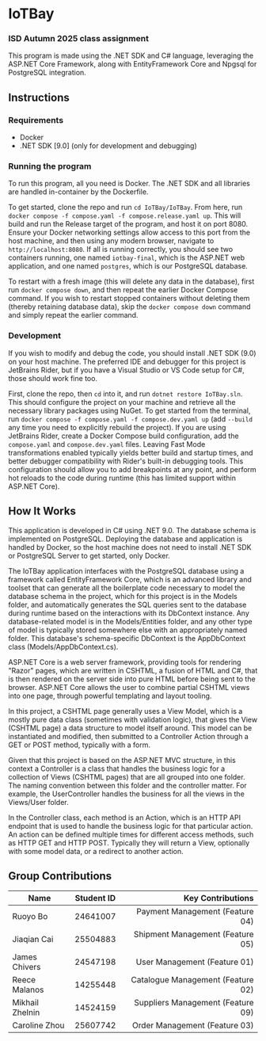 # IoTBay
### ISD Autumn 2025 class assignment
This program is made using the .NET SDK and C# language, leveraging the ASP.NET Core Framework, along with EntityFramework Core and Npgsql for PostgreSQL integration.

## Instructions
### Requirements
- Docker
- .NET SDK [9.0] (only for development and debugging)

### Running the program
To run this program, all you need is Docker. The .NET SDK and all libraries are handled in-container by the Dockerfile.

To get started, clone the repo and run `cd IoTBay/IoTBay`. From here, run `docker compose -f compose.yaml -f compose.release.yaml up`. This will build and run the Release 
target of the program, and host it on port 8080. Ensure your Docker networking settings allow access to this port from 
the host machine, and then using any modern browser, navigate to `http://localhost:8080`. If all is running correctly, 
you should see two containers running, one named `iotbay-final`, which is the ASP.NET web application, and one named 
`postgres`, which is our PostgreSQL database.

To restart with a fresh image (this will delete any data in the database), first run `docker compose down`, and then 
repeat the earlier Docker Compose command. If you wish to restart stopped containers without deleting them (thereby 
retaining database data), skip the `docker compose down` command and simply repeat the earlier command.

### Development
If you wish to modify and debug the code, you should install .NET SDK (9.0) on your host machine. The preferred IDE and 
debugger for this project is JetBrains Rider, but if you have a Visual Studio or VS Code setup for C#, those should work
fine too.

First, clone the repo, then `cd` into it, and run `dotnet restore IoTBay.sln`. This should configure the project on your
machine and retrieve all the necessary library packages using NuGet. To get started from the terminal, run 
`docker compose -f compose.yaml -f compose.dev.yaml up` (add `--build` any time you need to explicitly rebuild the 
project). If you are using JetBrains Rider, create a Docker Compose build configuration, add the `compose.yaml` and 
`compose.dev.yaml` files. Leaving Fast Mode transformations enabled typically yields better build and startup times, and
better debugger compatibility with Rider's built-in debugging tools. This configuration should allow you to add 
breakpoints at any point, and perform hot reloads to the code during runtime (this has limited support 
within ASP.NET Core).

## How It Works
This application is developed in C# using .NET 9.0. The database schema is implemented on PostgreSQL. Deploying the
database and application is handled by Docker, so the host machine does not need to install .NET SDK or PostgreSQL 
Server to get started, only Docker.

The IoTBay application interfaces with the PostgreSQL database using a framework called EntityFramework Core, which is 
an advanced library and toolset that can generate all the boilerplate code necessary to model the database schema in 
the project, which for this project is in the Models folder, and automatically generates the SQL queries sent to the database during runtime based on the interactions 
with its DbContext instance. Any database-related model is in the Models/Entities folder, and any other type of model is
typically stored somewhere else with an appropriately named folder. This database's schema-specific DbContext is the 
AppDbContext class (Models/AppDbContext.cs).

ASP.NET Core is a web server framework, providing tools for rendering "Razor" pages, which are written in CSHTML, a 
fusion of HTML and C#, that is then rendered on the server side into pure HTML before being sent to the browser. ASP.NET
Core allows the user to combine partial CSHTML views into one page, through powerful templating and layout tooling.

In this project, a CSHTML page generally uses a View Model, which is a mostly pure data class (sometimes with validation
logic), that gives the View (CSHTML page) a data structure to model itself around. This model can be instantiated and 
modified, then submitted to a Controller Action through a GET or POST method, typically with a form.

Given that this project is based on the ASP.NET MVC structure, in this context a Controller is a class that handles the 
business logic for a collection of Views (CSHTML pages) that are all grouped into one folder. The naming convention 
between this folder and the controller matter. For example, the UserController handles the business for all the views in 
the Views/User folder.

In the Controller class, each method is an Action, which is an HTTP API endpoint that is used to handle the business 
logic for that particular action. An action can be defined multiple times for different access methods, such as HTTP GET
and HTTP POST. Typically they will return a View, optionally with some model data, or a redirect to another action.

## Group Contributions

| Name            | Student ID  |                 Key Contributions |
|-----------------|-------------|----------------------------------:|
| Ruoyo Bo        | 24641007    |   Payment Management (Feature 04) |
| Jiaqian Cai     | 25504883    |  Shipment Management (Feature 05) |
| James Chivers   | 24547198    |      User Management (Feature 01) |
| Reece Malanos   | 14255448    | Catalogue Management (Feature 02) |
| Mikhail Zhelnin | 14524159    | Suppliers Management (Feature 09) |
| Caroline Zhou   | 25607742    |     Order Management (Feature 03) |
